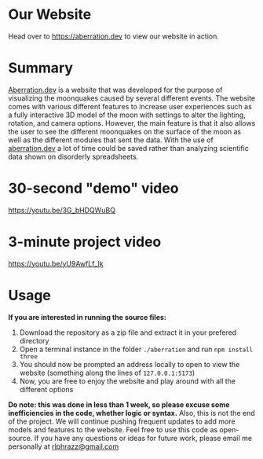 # Our Website
Head over to https://aberration.dev to view our website in action.

# Summary
[Aberration.dev](https://aberration.dev) is a website that was developed for the purpose of visualizing the moonquakes caused by several different events. The website comes with various different features to increase user experiences such as a fully interactive 3D model of the moon with settings to alter the lighting, rotation, and camera options. However, the main feature is that it also allows the user to see the different moonquakes on the surface of the moon as well as the different modules that sent the data. With the use of [aberration.dev](https://aberration.dev) a lot of time could be saved rather than analyzing scientific data shown on disorderly spreadsheets.

# 30-second "demo" video
https://youtu.be/3G_bHDQWuBQ

# 3-minute project video
https://youtu.be/yU9AwfLf_lk

# Usage
__If you are interested in running the source files:__
1. Download the repository as a zip file and extract it in your prefered directory
2. Open a terminal instance in the folder `./aberration` and run `npm install three`
3. You should now be prompted an address locally to open to view the website (something along the lines of `127.0.0.1:5173`)
4. Now, you are free to enjoy the website and play around with all the different options

__Do note: this was done in less than 1 week, so please excuse some inefficiencies in the code, whether logic or syntax.__
Also, this is not the end of the project. We will continue pushing frequent updates to add more models and features to the website. Feel free to use this code as open-source. If you have any questions or ideas for future work, please email me personally at rlphrazz@gmail.com
